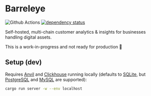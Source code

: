 # Barreleye

![Github Actions](https://github.com/barreleye/barreleye/workflows/tests/badge.svg)
[![dependency status](https://deps.rs/repo/github/barreleye/barreleye/status.svg)](https://deps.rs/repo/github/barreleye/barreleye)

Self-hosted, multi-chain customer analytics & insights for businesses handling digital assets.

This is a work-in-progress and not ready for production 🚧

## Setup (dev)

Requires [Anvil](https://book.getfoundry.sh/anvil/) and [Clickhouse](https://github.com/ClickHouse/ClickHouse) running locally (defaults to [SQLite](https://www.sqlite.org/), but [PostgreSQL](https://www.postgresql.org/) and [MySQL](https://www.mysql.com/) are supported):

```bash
cargo run server -w --env localhost
```
